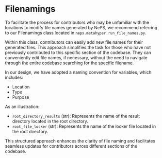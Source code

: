 # Filenamings

To facilitate the process for contributors who may be unfamiliar with the locations to modify file names generated by NePS, we recommend referring to our Filenamings class located in `neps.metahyper.run_file_names.py`.

Within this class, contributors can easily add new file names for their generated files. This approach simplifies the task for those who have not previously contributed to this specific section of the codebase. They can conveniently edit file names, if necessary, without the need to navigate through the entire codebase searching for the specific filename.

In our design, we have adopted a naming convention for variables, which includes:

- Location
- Type
- Purpose

As an illustration:

- `root_directory_results` (str): Represents the name of the result directory located in the root directory.
- `root_file_locker` (str): Represents the name of the locker file located in the root directory.

This structured approach enhances the clarity of file naming and facilitates seamless updates for contributors across different sections of the codebase.